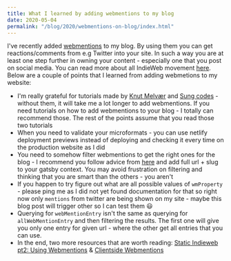 ```yaml
---
title: What I learned by adding webmentions to my blog
date: 2020-05-04
permalink: "/blog/2020/webmentions-on-blog/index.html"
---
```


I've recently added [webmentions](https://indieweb.org/Webmention) to my blog.
By using them you can get reactions/comments from e.g Twitter into your site.
In such a way you are at least one step further in owning your content - especially one that you
post on social media. You can read more about all IndieWeb movement [here](https://indieweb.org/).
Below are a couple of points that I learned from adding webmetions to my website:

- I'm really grateful for tutorials made by [Knut Melvær](https://www.knutmelvaer.no/blog/2019/06/getting-started-with-webmentions-in-gatsby/)
  and [Sung codes](https://sung.codes/blog/2020/02/17/clientside-webmentions-in-gatsby/) - without them,
  it will take me a lot longer to add webmentions. If you need tutorials on how to add webmentions to your blog - I totally can recommend those.
  The rest of the points assume that you read those two tutorials
- When you need to validate your microformats - you can use netlify deployment previews instead of deploying and checking it every time on the production website as I did
- You need to somehow filter webmentions to get the right ones for the blog - I recommend you
  follow advice from [here](https://www.knutmelvaer.no/blog/2019/06/getting-started-with-webmentions-in-gatsby/#07ba6529dc86)
  and add full url + slug to your gatsby context. You may avoid frustration on filtering and thinking
  that you are smart than the others - you aren't
- If you happen to try figure out what are all possible values of `wmProperty` - please ping me as I
  did not yet found documentation for that so right now only `mentions` from twitter are being shown
  on my site - maybe this blog post will trigger other so I can test them 😃
- Querying for `webMentionEntry` isn't the same as querying for `allWebMentionEntry` and then filtering the results.
  The first one will give you only one entry for given url - where the other get all entries that you can use.
- In the end, two more resources that are worth reading: [Static Indieweb pt2: Using Webmentions](https://mxb.dev/blog/using-webmentions-on-static-sites/)
  & [Clientside Webmentions](https://www.swyx.io/writing/clientside-webmentions/)
